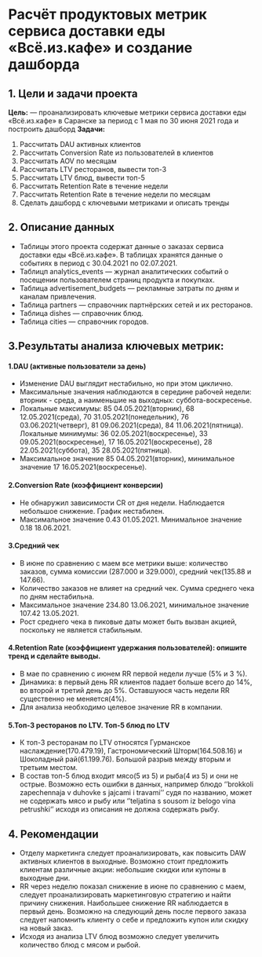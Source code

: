# Расчёт продуктовых метрик сервиса доставки еды «Всё.из.кафе» и создание дашборда 

## 1. Цели и задачи проекта

**Цель:**  — проанализировать ключевые метрики сервиса доставки еды «Всё.из.кафе» в Саранске за период с 1 мая по 30 июня 2021 года и построить дашборд
**Задачи:**
1. Рассчитать DAU активных клиентов
2. Рассчитать Conversion Rate из пользователей в клиентов
3. Рассчитать AOV  по месяцам
4. Рассчитать LTV ресторанов, вывести топ-3
5. Рассчитать LTV блюд, вывести топ-5
6. Рассчитать Retention Rate в течение недели
7. Рассчитать Retention Rate в течение недели по месяцам
8. Сделать дашборд с ключевыми метриками и описать тренды

## 2. Описание данных 
- Таблицы этого проекта содержат данные о заказах сервиса доставки еды «Всё.из.кафе». В таблицах хранятся данные о событиях в период с 30.04.2021 по 02.07.2021. 
- Таблицп analytics_events — журнал аналитических событий о посещении пользователем страниц продукта и покупках.
- Таблица advertisement_budgets — рекламные затраты по дням и каналам привлечения.
- Таблица partners — справочник партнёрских сетей и их ресторанов.
- Таблица dishes — справочник блюд.
- Таблица cities — справочник городов.

## 3.Результаты анализа ключевых метрик:
#### 1.DAU (активные пользователи за день)
- Изменение DAU выглядит нестабильно, но при этом циклично.
- Максимальные значения наблюдаются в середине рабочей недели: вторник - среда, а наименьшие на выходных: суббота-воскресенье.
- Локальные максимумы:  85 04.05.2021(вторник), 68 12.05.2021(среда), 70 31.05.2021(понедельник), 76 03.06.2021(четверг), 81 09.06.2021(среда), 84 11.06.2021(пятница). Локальные минимумы: 36 02.05.2021(воскресенье), 33 09.05.2021(воскресенье), 17 16.05.2021(воскресенье), 28 22.05.2021(суббота), 35 28.05.2021(пятница).
- Максимальное значение  85 04.05.2021(вторник), минимальное значение 17 16.05.2021(воскресенье).

#### 2.Conversion Rate (коэффициент конверсии)
- Не обнаружил зависимости CR от дня недели. Наблюдается небольшое снижение. График нестабилен.
- Максимальное  значение 0.43 01.05.2021. Минимальное значение 0.18 18.06.2021. 

#### 3.Средний чек
- В июне по сравнению с маем все метрики выше: количество заказов, сумма комиссии (287.000 и 329.000), средний чек(135.88 и 147.66).
- Количество заказов не влияет на средний чек. Сумма среднего чека по дням нестабильна.
- Максимальное значение 234.80 13.06.2021, минимальное значение 107.42 13.05.2021.
- Рост среднего чека в пиковые даты может быть вызван акцией, поскольку не является стабильным. 

#### 4.Retention Rate (коэффициент удержания пользователей): опишите тренд и сделайте выводы.
- В мае по сравнению с июнем RR первой недели лучше (5% и 3 %).
- Динамика: в первый день  RR  клиентов падает больше всего  до 14%, во второй и третий день до 5%. Оставшуюся часть недели  RR  существенно не меняется(4%).
- Для анализа необходимо целевое значение RR в компании. 

#### 5.Топ-3 ресторанов по LTV. Топ-5 блюд по LTV 
- К топ-3 ресторанам по LTV относятся Гурманское наслаждение(170.479.19), Гастрономический Шторм(164.508.16) и Шоколадный рай(61.199.76). Большой разрыв между вторым и третьим местом. 
- В состав топ-5 блюд входит мясо(5 из 5) и рыба(4 из 5) и они не острые. Возможно есть ошибки в данных, например блюдо ‘’brokkoli zapechennaja v duhovke s jajcami i travami’’ судя по названию, может не содержать мясо и рыбу или ‘’teljatina s sousom iz belogo vina petrushki‘’ исходя из описания не должна содержать рыбу.  

## 4. Рекомендации
- Отделу маркетинга следует проанализировать, как повысить DAW активных клиентов в выходные. Возможно стоит предложить клиентам различные акции: небольшие скидки или купоны в выходные дни. 
- RR через неделю показал снижение в июне по сравнению с маем, следует проанализировать маркетинговую стратегию и найти причину снижения. Наибольшее снижение RR наблюдается в первый день. Возможно на следующий день после первого заказа следует напомнить клиенту о себе и  предложить купон или скидку на новый заказ. 
- Исходя из анализа LTV блюд возможно следует увеличить количество блюд с мясом и рыбой.  

